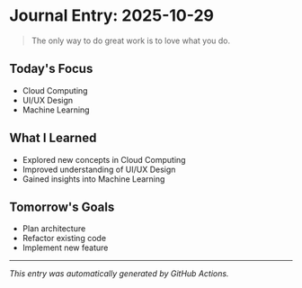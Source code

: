 # Journal Entry: 2025-10-29

> The only way to do great work is to love what you do.

## Today's Focus
- Cloud Computing
- UI/UX Design
- Machine Learning

## What I Learned
- Explored new concepts in Cloud Computing
- Improved understanding of UI/UX Design
- Gained insights into Machine Learning

## Tomorrow's Goals
- Plan architecture
- Refactor existing code
- Implement new feature

---
*This entry was automatically generated by GitHub Actions.*